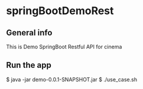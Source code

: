 # springBootDemoRest



## General info
This is Demo SpringBoot Restful API for cinema

## Run the app
$ java -jar demo-0.0.1-SNAPSHOT.jar
$ ./use_case.sh
